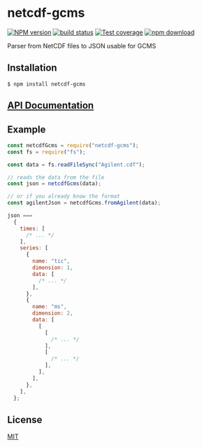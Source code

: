 # netcdf-gcms

[![NPM version][npm-image]][npm-url]
[![build status][travis-image]][travis-url]
[![Test coverage][coveralls-image]][coveralls-url]
[![npm download][download-image]][download-url]

Parser from NetCDF files to JSON usable for GCMS

## Installation

`$ npm install netcdf-gcms`

## [API Documentation](https://cheminfo.github.io/netcdf-gcms/)

## Example

```js
const netcdfGcms = require("netcdf-gcms");
const fs = require("fs");

const data = fs.readFileSync("Agilent.cdf");

// reads the data from the file
const json = netcdfGcms(data);

// or if you already know the format
const agilentJson = netcdfGcms.fromAgilent(data);

json ===
  {
    times: [
      /* ... */
    ],
    series: [
      {
        name: "tic",
        dimension: 1,
        data: [
          /* ... */
        ],
      },
      {
        name: "ms",
        dimension: 2,
        data: [
          [
            [
              /* ... */
            ],
            [
              /* ... */
            ],
          ],
        ],
      },
    ],
  };
```

## License

[MIT](./LICENSE)

[npm-image]: https://img.shields.io/npm/v/netcdf-gcms.svg?style=flat-square
[npm-url]: https://npmjs.org/package/netcdf-gcms
[travis-image]: https://img.shields.io/travis/cheminfo/netcdf-gcms/main.svg?style=flat-square
[travis-url]: https://travis-ci.org/cheminfo/netcdf-gcms
[coveralls-image]: https://img.shields.io/coveralls/cheminfo/netcdf-gcms.svg?style=flat-square
[coveralls-url]: https://coveralls.io/github/cheminfo/netcdf-gcms
[download-image]: https://img.shields.io/npm/dm/netcdf-gcms.svg?style=flat-square
[download-url]: https://npmjs.org/package/netcdf-gcms
